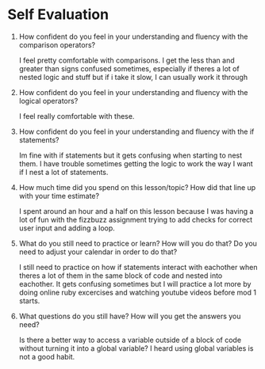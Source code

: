 # Self Evaluation

1. How confident do you feel in your understanding and fluency with the comparison operators?

    I feel pretty comfortable with comparisons. I get the less than and greater than signs confused sometimes, especially if theres a lot of nested logic and stuff but if i take it slow, I can usually work it through

1. How confident do you feel in your understanding and fluency with the logical operators?

    I feel really comfortable with these.

1. How confident do you feel in your understanding and fluency with the if statements?

    Im fine with if statements but it gets confusing when starting to nest them. I have trouble sometimes getting the logic to work the way I want if I nest a lot of statements.

1. How much time did you spend on this lesson/topic? How did that line up with your time estimate?

    I spent around an hour and a half on this lesson because I was having a lot of fun with the fizzbuzz assignment trying to add checks for correct user input and adding a loop.

1. What do you still need to practice or learn? How will you do that? Do you need to adjust your calendar in order to do that?

    I still need to practice on how if statements interact with eachother when theres a lot of them in the same block of code and nested into eachother. It gets confusing sometimes but I will practice a lot more by doing online ruby excercises and watching youtube videos before mod 1 starts.

1. What questions do you still have? How will you get the answers you need?

    Is there a better way to access a variable outside of a block of code without turning it into a global variable? I heard using global variables is not a good habit.
